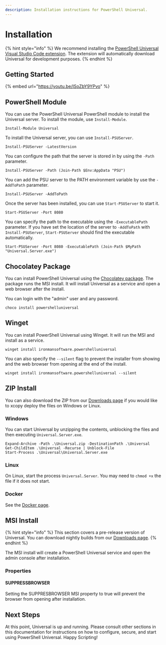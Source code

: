 ```yaml
---
description: Installation instructions for PowerShell Universal.
---
```


# Installation

{% hint style="info" %}
We recommend installing the [PowerShell Universal Visual Studio Code extension](https://marketplace.visualstudio.com/items?itemName=ironmansoftware.powershell-universal). The extension will automatically download Universal for development purposes. 
{% endhint %}

## Getting Started

{% embed url="https://youtu.be/ISoZbY9YPvo" %}



## PowerShell Module

You can use the PowerShell Universal PowerShell module to install the Universal server. To install the module, use `Install-Module`.

```text
Install-Module Universal
```

To install the Universal server, you can use `Install-PSUServer`. 

```text
Install-PSUServer -LatestVersion
```

You can configure the path that the server is stored in by using the `-Path` parameter. 

```text
Install-PSUServer -Path (Join-Path $Env:AppData "PSU")
```

You can add the PSU server to the PATH environment variable by use the `-AddToPath` parameter. 

```text
Install-PSUServer -AddToPath
```

Once the server has been installed, you can use `Start-PSUServer` to start it.

```text
Start-PSUServer -Port 8080
```

You can specify the path to the executable using the `-ExecutablePath` parameter. If you have set the location of the server to `-AddToPath` with `Install-PSUServer`, `Start-PSUServer` should find the executable automatically.

```text
Start-PSUServer -Port 8080 -ExecutablePath (Join-Path $MyPath "Universal.Server.exe")
```

## Chocolatey Package

You can install PowerShell Universal using the [Chocolatey package](https://chocolatey.org/packages/powershelluniversal). The package runs the MSI install. It will install Universal as a service and open a web browser after the install. 

You can login with the "admin" user and any password.

```text
choco install powershelluniversal
```

## Winget

You can install PowerShell Universal using Winget. It will run the MSI and install as a service. 

```text
winget install ironmansoftware.powershelluniversal
```

You can also specify the `--silent` flag to prevent the installer from showing and the web browser from opening at the end of the install. 

```text
winget install ironmansoftware.powershelluniversal --silent
```

## ZIP Install

You can also download the ZIP from our [Downloads page](https://ironmansoftware.com/downloads/) if you would like to xcopy deploy the files on Windows or Linux. 

### Windows

You can start Universal by unzipping the contents, unblocking the files and then executing `Universal.Server.exe`.

```text
Expand-Archive -Path .\Universal.zip -DestinationPath .\Universal
Get-ChildItem .\Universal -Recurse | Unblock-File
Start-Process .\Universal\Universal.Server.exe
```

### Linux

On Linux, start the process `Universal.Server`. You may need to `chmod +x` the file if it does not start.  

### Docker

See the [Docker page](docker.md#installation).

## MSI Install

{% hint style="info" %}
This section covers a pre-release version of Universal. You can download nightly builds from our [Downloads page](https://ironmansoftware.com/downloads).
{% endhint %}

The MSI install will create a PowerShell Universal service and open the admin console after installation. 

### Properties

#### SUPPRESSBROWSER

Setting the SUPPRESBROWSER MSI property to true will prevent the browser from opening after installation. 

## Next Steps

At this point, Universal is up and running. Please consult other sections in this documentation for instructions on how to configure, secure, and start using PowerShell Universal. Happy Scripting!

